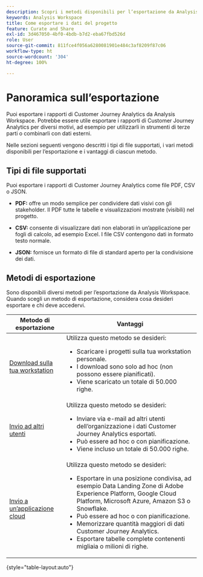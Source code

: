 ```yaml
---
description: Scopri i metodi disponibili per l’esportazione da Analysis Workspace.
keywords: Analysis Workspace
title: Come esportare i dati del progetto
feature: Curate and Share
exl-id: 3d467050-4bf0-4bdb-b7d2-eba67fbd526d
role: User
source-git-commit: 811fce4f056a6280081901e484c3af8209f87c06
workflow-type: ht
source-wordcount: '304'
ht-degree: 100%

---
```


# Panoramica sull’esportazione

Puoi esportare i rapporti di Customer Journey Analytics da Analysis Workspace. Potrebbe essere utile esportare i rapporti di Customer Journey Analytics per diversi motivi, ad esempio per utilizzarli in strumenti di terze parti o combinarli con dati esterni.

Nelle sezioni seguenti vengono descritti i tipi di file supportati, i vari metodi disponibili per l’esportazione e i vantaggi di ciascun metodo.

## Tipi di file supportati

Puoi esportare i rapporti di Customer Journey Analytics come file PDF, CSV o JSON.

* **PDF:** offre un modo semplice per condividere dati visivi con gli stakeholder. Il PDF tutte le tabelle e visualizzazioni mostrate (visibili) nel progetto.

* **CSV:** consente di visualizzare dati non elaborati in un’applicazione per fogli di calcolo, ad esempio Excel. I file CSV contengono dati in formato testo normale.

* **JSON:** fornisce un formato di file di standard aperto per la condivisione dei dati.

## Metodi di esportazione

Sono disponibili diversi metodi per l’esportazione da Analysis Workspace. Quando scegli un metodo di esportazione, considera cosa desideri esportare e chi deve accedervi.

| Metodo di esportazione | Vantaggi |
|---------|----------|
| [Download sulla tua workstation](/help/analysis-workspace/export/download-send.md) | Utilizza questo metodo se desideri: <ul><li>Scaricare i progetti sulla tua workstation personale.</li><li>I download sono solo ad hoc (non possono essere pianificati).</li> <li>Viene scaricato un totale di 50.000 righe.</li> <!--true? Are there 2 different options to download to your workstation?--> <!-- is this emailing it? --> |
| [Invio ad altri utenti](/help/analysis-workspace/export/t-schedule-report.md) | Utilizza questo metodo se desideri: <ul><li>Inviare via e-mail ad altri utenti dell’organizzazione i dati Customer Journey Analytics esportati.</li><li>Può essere ad hoc o con pianificazione.</li> <li>Viene incluso un totale di 50.000 righe.</li> <!--true?--> |
| [Invio a un’applicazione cloud](/help/analysis-workspace/export/export-cloud.md) | Utilizza questo metodo se desideri: <ul><li>Esportare in una posizione condivisa, ad esempio Data Landing Zone di Adobe Experience Platform, Google Cloud Platform, Microsoft Azure, Amazon S3 o Snowflake.</li><li>Può essere ad hoc o con pianificazione.</li><li>Memorizzare quantità maggiori di dati Customer Journey Analytics.</li><li>Esportare tabelle complete contenenti migliaia o milioni di righe.<!-- What other things? Wiki talks about things that aren't even possible in Data Warehouse. What are they? --> </li> |

{style="table-layout:auto"}
